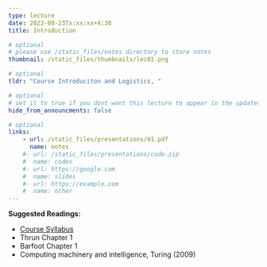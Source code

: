 ```yaml
---
type: lecture
date: 2022-08-23Tx:xx:xx+4:30
title: Introduction

# optional
# please use /static_files/notes directory to store notes
thumbnail: /static_files/thumbnails/lec01.png

# optional
tldr: "Course Introduciton and Logistics, "

# optional
# set it to true if you dont want this lecture to appear in the updates section
hide_from_announcments: false

# optional
links:
    - url: /static_files/presentations/01.pdf
      name: notes
    #- url: /static_files/presentations/code.zip
    #  name: codes
    #- url: https://google.com
    #  name: slides
    #- url: https://example.com
    #  name: other
---
```

<!-- Other additional contents using markdown -->
**Suggested Readings:**
- [Course Syllabus](https://linklab-uva.github.io/robotlearning/syllabus/)
- Thrun Chapter 1
- Barfoot Chapter 1
- Computing machinery and intelligence, Turing (2009)

